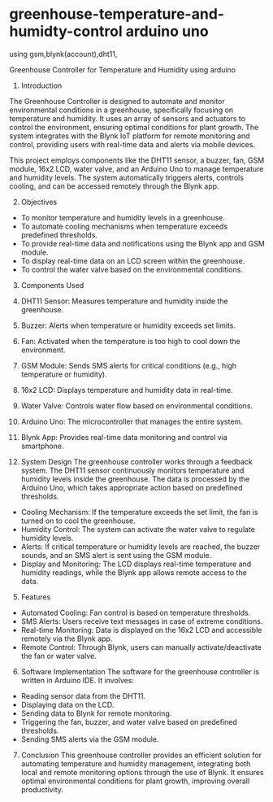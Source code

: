 # greenhouse-temperature-and-humidty-control arduino uno
using gsm,blynk(account),dht11,

Greenhouse Controller for Temperature and Humidity  using arduino

1. Introduction

The Greenhouse Controller is designed to automate and monitor environmental conditions in a greenhouse, specifically focusing on temperature and humidity. It uses an array of sensors and actuators to control the environment, ensuring optimal conditions for plant growth. The system integrates with the Blynk IoT platform for remote monitoring and control, providing users with real-time data and alerts via mobile devices.

This project employs components like the DHT11 sensor, a buzzer, fan, GSM module, 16x2 LCD, water valve, and an Arduino Uno to manage temperature and humidity levels. The system automatically triggers alerts, controls cooling, and can be accessed remotely through the Blynk app.

2. Objectives
- To monitor temperature and humidity levels in a greenhouse.
- To automate cooling mechanisms when temperature exceeds predefined thresholds.
- To provide real-time data and notifications using the Blynk app and GSM module.
- To display real-time data on an LCD screen within the greenhouse.
- To control the water valve based on the environmental conditions.

3. Components Used
1. DHT11 Sensor: Measures temperature and humidity inside the greenhouse.
2. Buzzer: Alerts when temperature or humidity exceeds set limits.
3. Fan: Activated when the temperature is too high to cool down the environment.
4. GSM Module: Sends SMS alerts for critical conditions (e.g., high temperature or humidity).
5. 16x2 LCD: Displays temperature and humidity data in real-time.
6. Water Valve: Controls water flow based on environmental conditions.
7. Arduino Uno: The microcontroller that manages the entire system.
8. Blynk App: Provides real-time data monitoring and control via smartphone.
   
4. System Design
The greenhouse controller works through a feedback system. The DHT11 sensor continuously monitors temperature and humidity levels inside the greenhouse. The data is processed by the Arduino Uno, which takes appropriate action based on predefined thresholds.

- Cooling Mechanism: If the temperature exceeds the set limit, the fan is turned on to cool the greenhouse.
- Humidity Control: The system can activate the water valve to regulate humidity levels.
- Alerts: If critical temperature or humidity levels are reached, the buzzer sounds, and an SMS alert is sent using the GSM module.
- Display and Monitoring: The LCD displays real-time temperature and humidity readings, while the Blynk app allows remote access to the data.

5. Features
- Automated Cooling: Fan control is based on temperature thresholds.
- SMS Alerts: Users receive text messages in case of extreme conditions.
- Real-time Monitoring: Data is displayed on the 16x2 LCD and accessible remotely via the Blynk app.
- Remote Control: Through Blynk, users can manually activate/deactivate the fan or water valve.

6. Software Implementation
The software for the greenhouse controller is written in Arduino IDE. It involves:
- Reading sensor data from the DHT11.
- Displaying data on the LCD.
- Sending data to Blynk for remote monitoring.
- Triggering the fan, buzzer, and water valve based on predefined thresholds.
- Sending SMS alerts via the GSM module.

7. Conclusion
This greenhouse controller provides an efficient solution for automating temperature and humidity management, integrating both local and remote monitoring options through the use of Blynk. It ensures optimal environmental conditions for plant growth, improving overall productivity.


